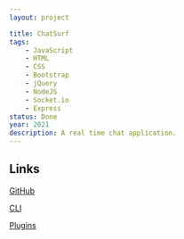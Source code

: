 ```yaml
---
layout: project

title: ChatSurf
tags:
    - JavaScript
    - HTML
    - CSS
    - Bootstrap
    - jQuery
    - NodeJS
    - Socket.io
    - Express
status: Done
year: 2021
description: A real time chat application.
---
```


## Links

[GitHub](https://github.com/ChatSurfApp/ChatSurf)

[CLI](https://npmjs.com/package/chatsurf-cli)

[Plugins](https://chatsurfapp.github.io/plugins)
